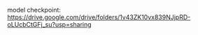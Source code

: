 model checkpoint: https://drive.google.com/drive/folders/1v43ZK10vx839NJjpRD-oLUcbCtGFj_su?usp=sharing
